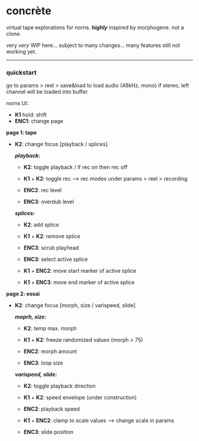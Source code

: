 # concrète

virtual tape explorations for norns. ***highly*** inspired by morphogene. not a clone.

very *very* WIP here... subject to many changes... many features still not working yet.

----
### quickstart

go to params > reel > save&load to load audio (48kHz, mono) if stereo, left channel will be loaded into buffer.

norns UI:

- **K1** hold: shift
- **ENC1**: change page

**page 1: tape**

- **K2**: change focus [playback / splices]

  ***playback:***
  - **K2**: toggle playback / if rec on then rec off
  - **K1** + **K2**: toggle rec --> rec modes under params > reel > recording

  - **ENC2**: rec level
  - **ENC3**: overdub level

  ***splices:***
  - **K2**: add splice
  - **K1** + **K2**: remove splice
  
  - **ENC3**: scrub playhead
  - **ENC3**: select active splice
  
  - **K1** + **ENC2**: move start marker of active splice
  - **K1** + **ENC3**: move end marker of active splice

**page 2: essai**

- **K2**: change focus [morph, size / varispeed, slide]

  ***moprh, size:***
  - **K2**: temp max. morph
  - **K1** + **K2**: freeze randomized values (morph > 75)

  - **ENC2**: morph amount
  - **ENC3**: loop size

  ***varispeed, slide:***
  - **K2**: toggle playback direction
  - **K1** + **K2**: speed envelope (under construction)
  
  - **ENC2**: playback speed 
  - **K1** + **ENC2**: clamp to scale values --> change scale in params
  - **ENC3**: slide position

